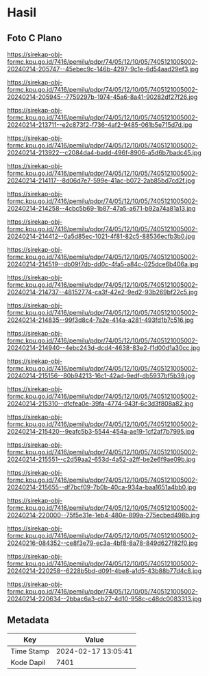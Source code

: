 # Hasil

## Foto C Plano

https://sirekap-obj-formc.kpu.go.id/7416/pemilu/pdpr/74/05/12/10/05/7405121005002-20240214-205747--45ebec9c-146b-4297-9c1e-6d54aad29ef3.jpg

https://sirekap-obj-formc.kpu.go.id/7416/pemilu/pdpr/74/05/12/10/05/7405121005002-20240214-205945--7759297b-1974-45a6-8a41-90282df27f26.jpg

https://sirekap-obj-formc.kpu.go.id/7416/pemilu/pdpr/74/05/12/10/05/7405121005002-20240214-213711--e2c873f2-f736-4af2-9485-061b5e715d7d.jpg

https://sirekap-obj-formc.kpu.go.id/7416/pemilu/pdpr/74/05/12/10/05/7405121005002-20240214-213922--c2084da4-badd-496f-8906-a5d6b7badc45.jpg

https://sirekap-obj-formc.kpu.go.id/7416/pemilu/pdpr/74/05/12/10/05/7405121005002-20240214-214117--8d06d7e7-599e-41ac-b072-2ab85bd7cd2f.jpg

https://sirekap-obj-formc.kpu.go.id/7416/pemilu/pdpr/74/05/12/10/05/7405121005002-20240214-214258--4cbc5b69-1b87-47a5-a671-b92a74a81a13.jpg

https://sirekap-obj-formc.kpu.go.id/7416/pemilu/pdpr/74/05/12/10/05/7405121005002-20240214-214412--0a5d85ec-1021-4f81-82c5-88536ecfb3b0.jpg

https://sirekap-obj-formc.kpu.go.id/7416/pemilu/pdpr/74/05/12/10/05/7405121005002-20240214-214519--db09f7db-dd0c-4fa5-a84c-025dce6b406a.jpg

https://sirekap-obj-formc.kpu.go.id/7416/pemilu/pdpr/74/05/12/10/05/7405121005002-20240214-214737--48152774-ca3f-42e2-9ed2-93b269bf22c5.jpg

https://sirekap-obj-formc.kpu.go.id/7416/pemilu/pdpr/74/05/12/10/05/7405121005002-20240214-214835--99f3d8c4-7a2e-414a-a281-493fd1b7c516.jpg

https://sirekap-obj-formc.kpu.go.id/7416/pemilu/pdpr/74/05/12/10/05/7405121005002-20240214-214940--4ebc243d-dcd4-4638-83e2-f1d00d1a30cc.jpg

https://sirekap-obj-formc.kpu.go.id/7416/pemilu/pdpr/74/05/12/10/05/7405121005002-20240214-215156--80b94213-16c1-42ad-9edf-db5937bf5b39.jpg

https://sirekap-obj-formc.kpu.go.id/7416/pemilu/pdpr/74/05/12/10/05/7405121005002-20240214-215310--dfcfea0e-39fa-4774-943f-6c3d3f808a82.jpg

https://sirekap-obj-formc.kpu.go.id/7416/pemilu/pdpr/74/05/12/10/05/7405121005002-20240214-215420--9eafc5b3-5544-454a-ae19-1cf2af7b7995.jpg

https://sirekap-obj-formc.kpu.go.id/7416/pemilu/pdpr/74/05/12/10/05/7405121005002-20240214-215551--c2d59aa2-653d-4a52-a2ff-be2e6f9ae09b.jpg

https://sirekap-obj-formc.kpu.go.id/7416/pemilu/pdpr/74/05/12/10/05/7405121005002-20240214-215655--df7bcf09-7b0b-40ca-934a-baa1651a4bb0.jpg

https://sirekap-obj-formc.kpu.go.id/7416/pemilu/pdpr/74/05/12/10/05/7405121005002-20240214-220000--75f5e31e-1eb4-480e-899a-275ecbed498b.jpg

https://sirekap-obj-formc.kpu.go.id/7416/pemilu/pdpr/74/05/12/10/05/7405121005002-20240216-084352--ce8f3e79-ec3a-4bf8-8a78-849d627f82f0.jpg

https://sirekap-obj-formc.kpu.go.id/7416/pemilu/pdpr/74/05/12/10/05/7405121005002-20240214-220258--6228b5bd-d091-4be8-a1d5-43b88b77d4c8.jpg

https://sirekap-obj-formc.kpu.go.id/7416/pemilu/pdpr/74/05/12/10/05/7405121005002-20240214-220634--2bbac6a3-cb27-4d10-958c-c48dc0083313.jpg


## Metadata

| Key        | Value               |
| ---------- | ------------------- |
| Time Stamp | 2024-02-17 13:05:41 |
| Kode Dapil | 7401                |



